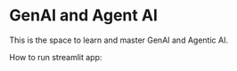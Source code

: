 # GenAI and Agent AI
This is the space to learn and master GenAI and Agentic AI.



How to run streamlit app:
```bashstreamlit run app.py
```